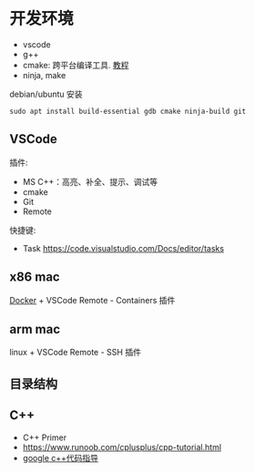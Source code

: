 # 开发环境

- vscode
- g++
- cmake: 跨平台编译工具. [教程](https://modern-cmake-cn.github.io/Modern-CMake-zh_CN/)
- ninja, make

debian/ubuntu 安装
```
sudo apt install build-essential gdb cmake ninja-build git
```

## VSCode

插件:
- MS C++：高亮、补全、提示、调试等
- cmake
- Git
- Remote

快捷键:
- Task https://code.visualstudio.com/Docs/editor/tasks


## x86 mac
[Docker](https://docs.docker.com/get-docker) + VSCode Remote - Containers 插件

## arm mac
linux + VSCode Remote - SSH 插件

## 目录结构

## C++
- C++ Primer
- https://www.runoob.com/cplusplus/cpp-tutorial.html
- [google c++代码指导](https://px4.github.io/styleguide/cppguide.html)